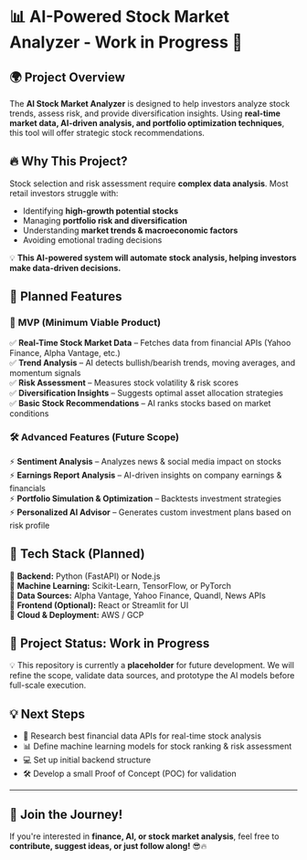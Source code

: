 # 📊 AI-Powered Stock Market Analyzer - Work in Progress 🚀

## 🌍 **Project Overview**
The **AI Stock Market Analyzer** is designed to help investors analyze stock trends, assess risk, and provide diversification insights. Using **real-time market data, AI-driven analysis, and portfolio optimization techniques**, this tool will offer strategic stock recommendations.

## 🔥 **Why This Project?**
Stock selection and risk assessment require **complex data analysis**. Most retail investors struggle with:
- Identifying **high-growth potential stocks**
- Managing **portfolio risk and diversification**
- Understanding **market trends & macroeconomic factors**
- Avoiding emotional trading decisions

💡 **This AI-powered system will automate stock analysis, helping investors make data-driven decisions.**

## 🚀 **Planned Features**
### 🎯 **MVP (Minimum Viable Product)**
✅ **Real-Time Stock Market Data** – Fetches data from financial APIs (Yahoo Finance, Alpha Vantage, etc.)  
✅ **Trend Analysis** – AI detects bullish/bearish trends, moving averages, and momentum signals  
✅ **Risk Assessment** – Measures stock volatility & risk scores  
✅ **Diversification Insights** – Suggests optimal asset allocation strategies  
✅ **Basic Stock Recommendations** – AI ranks stocks based on market conditions  

### 🛠 **Advanced Features (Future Scope)**
⚡ **Sentiment Analysis** – Analyzes news & social media impact on stocks  
⚡ **Earnings Report Analysis** – AI-driven insights on company earnings & financials  
⚡ **Portfolio Simulation & Optimization** – Backtests investment strategies  
⚡ **Personalized AI Advisor** – Generates custom investment plans based on risk profile  

## 🔧 **Tech Stack (Planned)**
🔹 **Backend:** Python (FastAPI) or Node.js  
🔹 **Machine Learning:** Scikit-Learn, TensorFlow, or PyTorch  
🔹 **Data Sources:** Alpha Vantage, Yahoo Finance, Quandl, News APIs  
🔹 **Frontend (Optional):** React or Streamlit for UI  
🔹 **Cloud & Deployment:** AWS / GCP  

## 📌 **Project Status: Work in Progress**
💡 This repository is currently a **placeholder** for future development. We will refine the scope, validate data sources, and prototype the AI models before full-scale execution.

## 💡 **Next Steps**
- 📝 Research best financial data APIs for real-time stock analysis  
- 📊 Define machine learning models for stock ranking & risk assessment  
- 💻 Set up initial backend structure  
- 🛠 Develop a small Proof of Concept (POC) for validation  

---

## 📢 **Join the Journey!**
If you're interested in **finance, AI, or stock market analysis**, feel free to **contribute, suggest ideas, or just follow along!** 😎🔥

